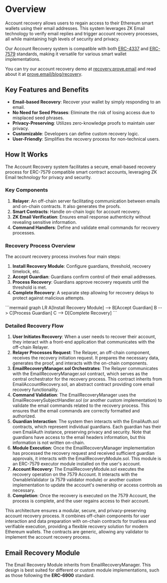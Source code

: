 # Overview

Account recovery allows users to regain access to their Ethereum smart wallets using their email addresses. This system leverages ZK Email technology to verify email replies and trigger account recovery processes, all while maintaining high levels of security and privacy.

Our Account Recovery system is compatible with both [ERC-4337](https://www.erc4337.io/) and [ERC-7579](https://erc7579.com/) standards, making it versatile for various smart wallet implementations.

You can try our account recovery demo at [recovery.prove.email](https://recovery.prove.email/) and read about it at [prove.email/blog/recovery](https://prove.email/blog/recovery).

## Key Features and Benefits

* **Email-based Recovery**: Recover your wallet by simply responding to an email.
* **No Need for Seed Phrases**: Eliminate the risk of losing access due to misplaced seed phrases.
* **Privacy-Preserving**: Utilizes zero-knowledge proofs to maintain user privacy.
* **Customizable**: Developers can define custom recovery logic.
* **User-Friendly**: Simplifies the recovery process for non-technical users.

## How It Works

The Account Recovery system facilitates a secure, email-based recovery process for ERC-7579 compatible smart contract accounts, leveraging ZK Email technology for privacy and security.

### Key Components

1. **Relayer**: An off-chain server facilitating communication between emails and on-chain contracts. It also generates the proofs.
2. **Smart Contracts**: Handle on-chain logic for account recovery.
3. **ZK Email Verification**: Ensures email response authenticity without revealing sensitive information.
4. **Command Handlers**: Define and validate email commands for recovery processes.

### Recovery Process Overview

The account recovery process involves four main steps:

1. **Install Recovery Module**: Configure guardians, threshold, recovery timelock, etc.
2. **Accept Guardian**: Guardians confirm control of their email addresses.
3. **Process Recovery**: Guardians approve recovery requests until the threshold is met.
4. **Complete Recovery**: A separate step allowing for recovery delays to protect against malicious attempts.

<div style={{ textAlign: 'center' }}>
```mermaid
graph LR
  A[Install Recovery Module] --> B[Accept Guardian]
  B --> C[Process Guardian]
  C --> D[Complete Recovery]
```
</div>

### Detailed Recovery Flow

1. **User Initiates Recovery**: When a user needs to recover their account, they interact with a front-end application that communicates with the off-chain Relayer.
2. **Relayer Processes Request**: The Relayer, an off-chain component, receives the recovery initiation request. It prepares the necessary data, generates the proof, and interacts with the on-chain components.
3. **EmailRecoveryManager.sol Orchestrates**: The Relayer communicates with the EmailRecoveryManager.sol contract, which serves as the central orchestrator for the recovery process. This contract inherits from EmailAccountRecovery.sol, an abstract contract providing core email recovery functionality.
4. **Command Validation**: The EmailRecoveryManager uses the EmailRecoverySubjectHandler.sol (or another custom implementation) to validate the email commands related to the recovery process. This ensures that the email commands are correctly formatted and authorized.
5. **Guardian Interaction**: The system then interacts with the EmailAuth.sol contracts, which represent individual guardians. Each guardian has their own EmailAuth instance, preserving privacy and security. Note that guardians have access to the email headers information, but this information is not written on-chain.
6. **Module Execution**: Once the EmailRecoveryManager implementation has processed the recovery request and received sufficient guardian approvals, it interacts with the EmailRecoveryModule.sol. This module is an ERC-7579 executor module installed on the user's account.
7. **Account Recovery**: The EmailRecoveryModule.sol executes the recovery operation on the 7579 Account. It interacts with the OwnableValidator (a 7579 validator module) or another custom implementation to update the account's ownership or access controls as necessary.
8. **Completion**: Once the recovery is executed on the 7579 Account, the process is complete, and the user regains access to their account.

This architecture ensures a modular, secure, and privacy-preserving account recovery process. It combines off-chain components for user interaction and data preparation with on-chain contracts for trustless and verifiable execution, providing a flexible recovery solution for modern Ethereum wallets. The contracts are generic, allowing any validator to implement the account recovery process.

## Email Recovery Module

The Email Recovery Module inherits from EmailRecoveryManager. This design is best suited for different or custom module implementations, such as those following the **ERC-6900** standard.
